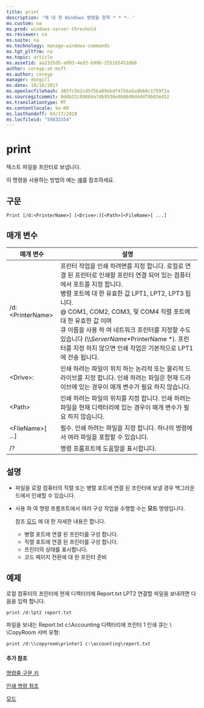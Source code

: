 ```yaml
---
title: print
description: '에 대 한 Windows 명령을 항목 * * *- '
ms.custom: na
ms.prod: windows-server-threshold
ms.reviewer: na
ms.suite: na
ms.technology: manage-windows-commands
ms.tgt_pltfrm: na
ms.topic: article
ms.assetid: aa2325d5-a993-4ed3-b996-255165452db8
author: coreyp-at-msft
ms.author: coreyp
manager: dongill
ms.date: 10/16/2017
ms.openlocfilehash: d85fc5b2cd5f5ba09ebdf4756a5adb60c1759f2a
ms.sourcegitcommit: 0d0b32c8986ba7db9536e0b8648d4ddf9b03e452
ms.translationtype: MT
ms.contentlocale: ko-KR
ms.lasthandoff: 04/17/2019
ms.locfileid: "59831554"
---
```

# <a name="print"></a>print



텍스트 파일을 프린터로 보냅니다.

이 명령을 사용하는 방법의 예는 [예](#BKMK_examples)를 참조하세요.

## <a name="syntax"></a>구문

```
Print [/d:<PrinterName>] [<Drive>:][<Path>]<FileName>[ ...]
```

## <a name="parameters"></a>매개 변수

|매개 변수|설명|
|---------|-----------|
|/d:\<PrinterName>|프린터 작업을 인쇄 하려면를 지정 합니다. 로컬로 연결 된 프린터로 인쇄할 프린터 연결 되어 있는 컴퓨터에서 포트를 지정 합니다.</br>병렬 포트에 대 한 유효한 값 LPT1, LPT2, LPT3 됩니다.</br>@ COM1, COM2, COM3, 및 COM4 직렬 포트에 대 한 유효한 값 이며</br>큐 이름을 사용 하 여 네트워크 프린터를 지정할 수도 있습니다 (\\\\*ServerName*\*PrinterName *). 프린터를 지정 하지 않으면 인쇄 작업은 기본적으로 LPT1에 전송 됩니다.|
|\<Drive>:|인쇄 하려는 파일이 위치 하는 논리적 또는 물리적 드라이브를 지정 합니다. 인쇄 하려는 파일은 현재 드라이브에 있는 경우이 매개 변수가 필요 하지 않습니다.|
|\<Path>|인쇄 하려는 파일의 위치를 지정 합니다. 인쇄 하려는 파일을 현재 디렉터리에 있는 경우이 매개 변수가 필요 하지 않습니다.|
|\<FileName>[ ...]|필수. 인쇄 하려는 파일을 지정 합니다. 하나의 명령에서 여러 파일을 포함할 수 있습니다.|
|/?|명령 프롬프트에 도움말을 표시합니다.|

## <a name="remarks"></a>설명

-   파일을 로컬 컴퓨터의 직렬 또는 병렬 포트에 연결 된 프린터에 보낼 경우 백그라운드에서 인쇄할 수 있습니다.
-   사용 하 여 명령 프롬프트에서 여러 구성 작업을 수행할 수는 **모드** 명령입니다.

    참조 [모드](mode.md) 에 대 한 자세한 내용은 합니다.  
    -   병렬 포트에 연결 된 프린터를 구성 합니다.
    -   직렬 포트에 연결 된 프린터를 구성 합니다.
    -   프린터의 상태를 표시합니다.
    -   코드 페이지 전환에 대 한 프린터 준비

## <a name="BKMK_examples"></a>예제

로컬 컴퓨터의 프린터에 현재 디렉터리에 Report.txt LPT2 연결할 파일을 보내려면 다음을 입력 합니다.
```
print /d:lpt2 report.txt
```
파일을 보내는 Report.txt c:\Accounting 디렉터리에 프린터 1 인쇄 큐는 \\ \\CopyRoom 서버 유형:
```
print /d:\\copyroom\printer1 c:\accounting\report.txt 
```

#### <a name="additional-references"></a>추가 참조

[명령줄 구문 키](command-line-syntax-key.md)

[인쇄 명령 참조](print-command-reference.md)

[모드](mode.md)